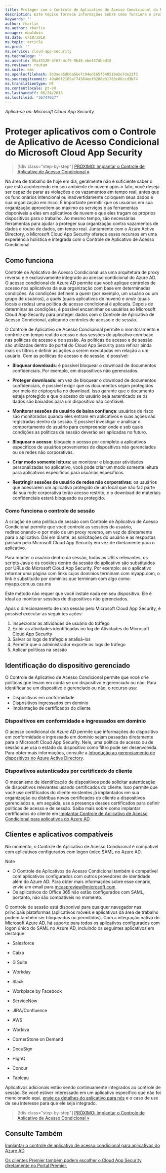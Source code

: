 ```yaml
---
title: Proteger com o Controle de Aplicativo de Acesso Condicional do Microsoft Cloud App Security | Microsoft Docs
description: Este tópico fornece informações sobre como funciona o proxy reverso do Controle de Aplicativo de Acesso Condicional do Cloud App Security.
keywords: ''
author: rkarlin
ms.author: rkarlin
manager: mbaldwin
ms.date: 6/18/2018
ms.topic: article
ms.prod: ''
ms.service: cloud-app-security
ms.technology: ''
ms.assetid: 35a43120-bf67-4cf9-9b48-ebe157dbbd18
ms.reviewer: reutam
ms.suite: ems
ms.openlocfilehash: 8b3aea5db6a56efc94ed165f540519a5e7de22f3
ms.sourcegitcommit: 49a06f2169af74304eef0288e31783c06ccd3b74
ms.translationtype: HT
ms.contentlocale: pt-BR
ms.lasthandoff: 06/24/2018
ms.locfileid: "36747027"
---
```

*Aplica-se ao: Microsoft Cloud App Security*


# <a name="protect-apps-with-microsoft-cloud-app-security-conditional-access-app-control"></a>Proteger aplicativos com o Controle de Aplicativo de Acesso Condicional do Microsoft Cloud App Security

>[!div class="step-by-step"]
[PRÓXIMO: Implantar o Controle de Aplicativo de Acesso Condicional »](proxy-deployment-aad.md)


Na área de trabalho de hoje em dia, geralmente não é suficiente saber o que está acontecendo em seu ambiente de nuvem após o fato, você deseja ser capaz de parar as violações e os vazamentos em tempo real, antes que os funcionários intencional ou inadvertidamente coloquem seus dados e sua organização em risco. É importante permitir que os usuários em sua organização aproveitem ao máximo os serviços e as ferramentas disponíveis a eles em aplicativos de nuvem e que eles tragam os próprios dispositivos para o trabalho. Ao mesmo tempo, são necessárias ferramentas para ajudar a proteger sua organização contra vazamentos de dados e roubo de dados, em tempo real. Juntamente com o Azure Active Directory, o Microsoft Cloud App Security oferece esses recursos em uma experiência holística e integrada com o Controle de Aplicativo de Acesso Condicional.

## <a name="how-it-works"></a>Como funciona

Controle de Aplicativo de Acesso Condicional usa uma arquitetura de proxy reverso e é exclusivamente integrado ao acesso condicional do Azure AD. O acesso condicional do Azure AD permite que você aplique controles de acesso nos aplicativos da sua organização com base em determinadas condições. As condições definem a *quem* (por exemplo, um usuário ou um grupo de usuários), a *quais* (quais aplicativos de nuvem) e *onde* (quais locais e redes) uma política de acesso condicional é aplicada. Depois de determinar as condições, é possível encaminhar os usuários ao Microsoft Cloud App Security para proteger dados com o Controle de Aplicativo de Acesso Condicional, aplicando controles de acesso e de sessão.

O Controle de Aplicativo de Acesso Condicional permite o monitoramento e controle em tempo real do acesso e das sessões do aplicativo com base nas políticas de acesso e de sessão. As políticas de acesso e de sessão são utilizadas dentro do portal do Cloud App Security para refinar ainda mais os filtros e definir as ações a serem executadas em relação a um usuário. Com as políticas de acesso e de sessão, é possível:

-   **Bloquear downloads**: é possível bloquear o download de documentos confidenciais. Por exemplo, em dispositivos não gerenciados.

-   **Proteger downloads**: em vez de bloquear o download de documentos confidenciais, é possível exigir que os documentos sejam protegidos por meio de criptografia no download. Isso garante que o documento esteja protegido e que o acesso do usuário seja autenticado se os dados são baixados para um dispositivo não confiável. 

-   **Monitorar sessões de usuário de baixa confiança**: usuários de risco são monitorados quando eles entram em aplicativos e suas ações são registradas dentro da sessão. É possível investigar e analisar o comportamento do usuário para compreender onde e sob quais condições as políticas de sessão deverão ser aplicadas no futuro. 

- **Bloquear o acesso**: bloqueie o acesso por completo a aplicativos específicos de usuários provenientes de dispositivos não gerenciados ou de redes não corporativas.

- **Criar modo somente leitura**: ao monitorar e bloquear atividades personalizadas no aplicativo, você pode criar um modo somente leitura para aplicativos específicos para usuários específicos.  

- **Restringir sessões de usuário de redes não corporativas**: os usuários que acessarem um aplicativo protegido de um local que não faz parte da sua rede corporativa terão acesso restrito, e o download de materiais confidenciais estará bloqueado ou protegido.

### <a name="how-session-control-works"></a>Como funciona o controle de sessão

A criação de uma política de sessão com Controle de Aplicativo de Acesso Condicional permite que você controle as sessões do usuário, redirecionando-o por meio de um proxy reverso, em vez de diretamente para o aplicativo. Daí em diante, as solicitações do usuário e as respostas passam pelo Microsoft Cloud App Security em vez de diretamente para o aplicativo.

Para manter o usuário dentro da sessão, todas as URLs relevantes, os scripts Java e os cookies dentro da sessão do aplicativo são substituídos por URLs do Microsoft Cloud App Security. Por exemplo: se o aplicativo retornar uma página com links cujos domínios terminam com myapp.com, o link é substituído por domínios que terminam com algo como: myapp.com.us.cas.ms 

Este método não requer que você instale nada em seu dispositivo. Ele é ideal ao monitorar sessões de dispositivos não gerenciados. 

Após o direcionamento de uma sessão pelo Microsoft Cloud App Security, é possível executar as seguintes ações:
1. Inspecionar as atividades de usuário do tráfego
2. Exibir as atividades identificadas no log de Atividades do Microsoft Cloud App Security
3. Salvar os logs de tráfego e analisá-los
4. Permitir que o administrador exporte os logs de tráfego
5. Aplicar políticas na sessão

## <a name="managed-device-identification"></a>Identificação do dispositivo gerenciado

O Controle de Aplicativo de Acesso Condicional permite que você crie políticas que levam em conta se um dispositivo é gerenciado ou não. Para identificar se um dispositivo é gerenciado ou não, o recurso usa:

-   Dispositivos em conformidade 
-   Dispositivos ingressados em domínio 
-   Implantação de certificados do cliente
 
 
### <a name="compliant-and-domain-joined-devices"></a>Dispositivos em conformidade e ingressados em domínio
O acesso condicional do Azure AD permite que informações do dispositivo em conformidade e ingressado em domínio sejam passadas diretamente para o Microsoft Cloud App Security. Nele, uma política de acesso ou de sessão que usa o estado do dispositivo como filtro pode ser desenvolvida.
Para obter mais informações, consulte a [Introdução ao gerenciamento de dispositivos no Azure Active Directory](https://docs.microsoft.com/azure/active-directory/device-management-introduction). 

### <a name="client-certificate-authenticated-devices"></a>Dispositivos autenticados por certificado do cliente

O mecanismo de identificação de dispositivos pode solicitar autenticação de dispositivos relevantes usando certificados do cliente. Isso permite que você use certificados do cliente existentes já implantados em sua organização ou distribua novos certificados do cliente a dispositivos gerenciados e, em seguida, use a presença desses certificados para definir políticas de acesso e de sessão. Saiba mais sobre como implantar certificados do cliente em [Implantar Controle de Aplicativo de Acesso Condicional para aplicativos do Azure AD](proxy-deployment-aad.md).
 
## <a name="supported-apps-and-clients"></a>Clientes e aplicativos compatíveis

No momento, o Controle de Aplicativo de Acesso Condicional é compatível com aplicativos configurados com logon único SAML no Azure AD. 

> [!NOTE]
> - O Controle de Aplicativos de Acesso Condicional também é compatível com aplicativos configurados com outros provedores de identidade além do Azure AD. Para obter mais informações sobre esse cenário, envie um email para mcaspreview@microsoft.com.
> - Os aplicativos do Office 365 não estão configurados com SAML, portanto, não são compatíveis no momento.

O controle de sessão está disponível para qualquer navegador nas principais plataformas (aplicativos móveis e aplicativos da área de trabalho podem também ser bloqueados ou permitidos). Com a integração nativa do Microsoft Azure AD, há suporte para todos os aplicativos configurados com logon único do SAML no Azure AD, incluindo os seguintes aplicativos em destaque:

-   Salesforce

-   Caixa

-   G Suite

-   Workday

-   Slack

-   Workplace by Facebook

-   ServiceNow

-   JIRA/Confluence

-   AWS

-   Workiva

-   CornerStone on Demand

-   DocuSign

-   HighQ 

-   Concur

-   Tableau

Aplicativos adicionais estão sendo continuamente integrados ao controle de sessão. Se você estiver interessado em um aplicativo específico que não foi mencionado aqui, [envie os detalhes do aplicativo para nós](mailto:casfeedback@microsoft.com) e o caso de uso de seu interesse para que ele seja integrado.



>[!div class="step-by-step"]
[PRÓXIMO: Implantar o Controle de Aplicativo de Acesso Condicional »](proxy-deployment-aad.md)


## <a name="see-also"></a>Consulte Também  
[Implantar o controle de aplicativo de acesso condicional para aplicativos do Azure AD](proxy-deployment-aad.md)   

[Os clientes Premier também podem escolher o Cloud App Security diretamente no Portal Premier.](https://premier.microsoft.com/)  
  


